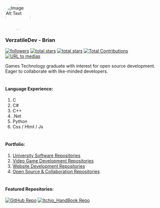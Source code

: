 <img src="https://avatars.githubusercontent.com/u/47317248?v=4" alt="Image Alt Text" width="80" style="border-radius: 50%;"> 

### VerzatileDev - Brian  

<p align="left">
    <a href="https://github.com/Verzatiledev?tab=followers">
        <img alt="followers" title="Follow me on Github" src="https://img.shields.io/github/followers/Verzatiledev?color=236ad3&labelColor=1155ba&style=for-the-badge&logo=person-add&label=Follow&logoColor=white"/></a>
    <a href="https://github.com/Verzatiledev?tab=repositories&sort=stargazers">
        <img alt="total stars" title="Total stars on GitHub" src="https://img.shields.io/github/stars/Verzatiledev?color=55960c&style=for-the-badge&labelColor=488207&logo=star"/></a>
    <a href="https://wakatime.com/@c750bcfe-b7cb-4d8e-9808-1c02b3316496">
        <img alt="total stars" title="Total stars on GitHub" src="https://wakatime.com/badge/user/c750bcfe-b7cb-4d8e-9808-1c02b3316496.svg?style=for-the-badge&label=%20&logo=WakaTime&logoColor=black&color=black&labelColor=black"/></a>
    <a href="https://github.com/Verzatiledev">
    <img alt="Total Contributions" title="Total Contributions on GitHub" src="https://img.shields.io/badge/dynamic/json?style=for-the-badge&label=Contributions&logo=graph&logoColor=white&color=blue&labelColor=gray&query=%24.totalContributions&url=https%3A%2F%2Fstreak-stats.demolab.com%2F%3Fuser%3DVerzatileDev%26type%3Djson"/>
</a>
<a href="https://linktr.ee/verzatiledev">
<img alt="URL to medias" title="Page to Contact" src="https://custom-icon-badges.demolab.com/badge/-plum?style=for-the-badge&logo=comment-discussion&logoColor=white&color=gray&label=Contact"/>
</a>

</p>

Games Technology graduate with interest for open source development. Eager to collaborate with like-minded developers.

#
 

#### Language Experience:


1. C
2. C#
4. C++
5. .Net
6. Python
7. Css / Html / Js


#

#### Portfolio:

1. <a href="https://github.com/stars/VerzatileDev/lists/university-repositories"> University Software Repositories </a>
2. <a href="https://github.com/stars/VerzatileDev/lists/game-development"> Video Game Development Repositories </a>
3. <a href="https://github.com/stars/VerzatileDev/lists/website-development"> Website Development Repositories </a>
4. <a href="https://github.com/stars/VerzatileDev/lists/collaboration"> Open Source & Collaboration Repositories </a>

#

#### Featured Repositories: 

[![GitHub Repo](https://github-readme-stats.vercel.app/api/pin/?username=VerzatileDevOrg&repo=Programming_HandBook&theme=react&hide_border=true)](https://github.com/VerzatileDevOrg/Programming_HandBook)
[![Itchio_HandBook Repo](https://github-readme-stats.vercel.app/api/pin/?username=VerzatileDev&repo=Itchio_HandBook&theme=react&hide_border=true)](https://github.com/VerzatileDev/Itchio_HandBook)


